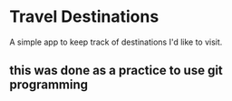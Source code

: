 # Travel Destinations

A simple app to keep track of destinations I'd like to visit.
## this was done as a practice to use git programming
